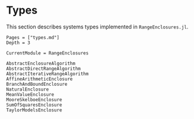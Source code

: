 # Types

This section describes systems types implemented in `RangeEnclosures.jl`.

```@contents
Pages = ["types.md"]
Depth = 3
```

```@meta
CurrentModule = RangeEnclosures
```

```@docs
AbstractEnclosureAlgorithm
AbstractDirectRangeAlgorithm
AbstractIterativeRangeAlgorithm
AffineArithmeticEnclosure
BranchAndBoundEnclosure
NaturalEnclosure
MeanValueEnclosure
MooreSkelboeEnclosure
SumOfSquaresEnclosure
TaylorModelsEnclosure
```
